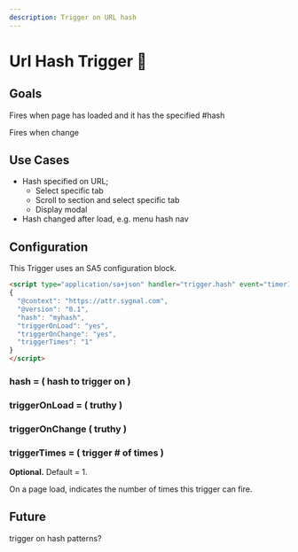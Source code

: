 ```yaml
---
description: Trigger on URL hash
---
```


# Url Hash Trigger 🧪

## Goals

Fires when page has loaded and it has the specified #hash&#x20;

Fires when change&#x20;

## Use Cases

* Hash specified on URL;
  * Select specific tab
  * Scroll to section and select specific tab&#x20;
  * Display modal &#x20;
* Hash changed after load, e.g. menu hash nav&#x20;











## Configuration &#x20;

This Trigger uses an SA5 configuration block.&#x20;

```html
<script type="application/sa+json" handler="trigger.hash" event="timer1">
{
  "@context": "https://attr.sygnal.com",
  "@version": "0.1",
  "hash": "myhash", 
  "triggerOnLoad": "yes", 
  "triggerOnChange": "yes",
  "triggerTimes": "1" 
}
</script> 
```



### hash = ( hash to trigger on )





### triggerOnLoad = ( truthy )





### triggerOnChange ( truthy )





### triggerTimes = ( trigger # of times )&#x20;

**Optional.**  Default = 1.&#x20;

On a page load, indicates the number of times this trigger can fire.  &#x20;





## Future

trigger on hash patterns?&#x20;





